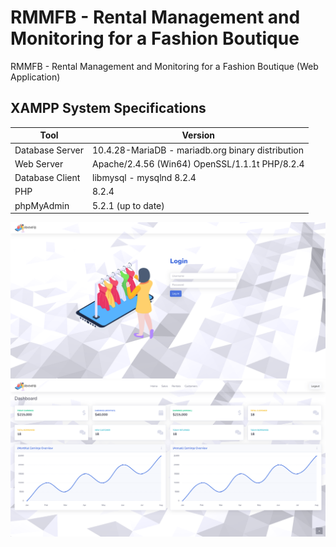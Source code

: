 # RMMFB - Rental Management and Monitoring for a Fashion Boutique
RMMFB - Rental Management and Monitoring for a Fashion Boutique (Web Application)

## XAMPP System Specifications

| Tool            | Version                             |
|-----------------|-------------------------------------|
| Database Server | 10.4.28-MariaDB - mariadb.org binary distribution |
| Web Server      | Apache/2.4.56 (Win64) OpenSSL/1.1.1t PHP/8.2.4 |
| Database Client | libmysql - mysqlnd 8.2.4             |
| PHP             | 8.2.4                               |
| phpMyAdmin      | 5.2.1 (up to date)                   |

![alt text](https://github.com/HashJProgramming/RMMFB/blob/Main/screenshots/1.png)
![alt text](https://github.com/HashJProgramming/RMMFB/blob/Main/screenshots/2.png)